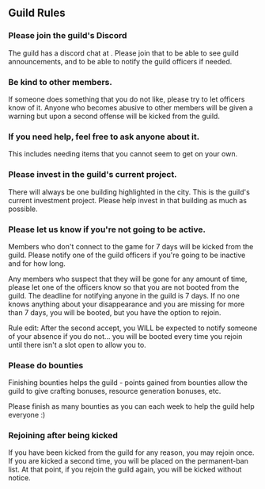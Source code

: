 ## Guild Rules

### Please join the guild's Discord
The guild has a discord chat at [](https://discord.gg/uJMA6U3).  Please join that to be able to see guild announcements, and to be able to notify the guild officers if needed.

### Be kind to other members.
If someone does something that you do not like, please try to let officers know of it. Anyone who becomes abusive to other members will be given a warning but upon a second offense will be kicked from the guild.

### If you need help, feel free to ask anyone about it.
This includes needing items that you cannot seem to get on your own.

### Please invest in the guild's current project.
There will always be one building highlighted in the city.  This is the guild's current investment project.  Please help invest in that building as much as possible.

### Please let us know if you're not going to be active.
Members who don't connect to the game for 7 days will be kicked from the guild.
Please notify one of the guild officers if you're going to be inactive and for how long.

Any members who suspect that they will be gone for any amount of time, please let one of the officers know so that you are not booted from the guild. The deadline for notifying anyone in the guild is 7 days. If no one knows anything about your disappearance and you are missing for more than 7 days, you will be booted, but you have the option to rejoin.

Rule edit: After the second accept, you WILL be expected to notify someone of your absence if you do not... you will be booted every time you rejoin until there isn't a slot open to allow you to.

### Please do bounties
Finishing bounties helps the guild - points gained from bounties allow the guild to give crafting bonuses, resource generation bonuses, etc.

Please finish as many bounties as you can each week to help the guild help everyone :)

### Rejoining after being kicked
If you have been kicked from the guild for any reason, you may rejoin once.
If you are kicked a second time, you will be placed on the permanent-ban list.  At that point, if you rejoin the guild again, you will be kicked without notice.
